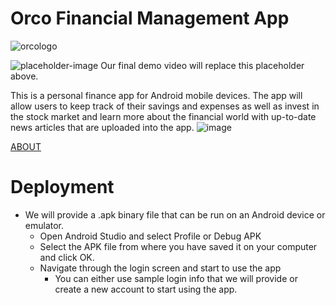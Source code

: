 # Orco Financial Management App
![orcologo](https://user-images.githubusercontent.com/58493059/164344575-8026d77a-cc90-4f1b-98cf-dc2bd443ea5a.png)

![placeholder-image](https://user-images.githubusercontent.com/77368286/164344125-31dcbd0e-cb11-4972-a16d-aea4a554ad76.png)
Our final demo video will replace this placeholder above.



This is a personal finance app for Android mobile devices. The app will allow users to keep track of their savings and expenses as well as invest in the stock market and learn more about the financial world with up-to-date news articles that are uploaded into the app.
                        ![image](https://user-images.githubusercontent.com/58493059/164344689-b2cd1afc-6e6f-4409-b4bf-7dcefadbd3bc.png)


[ABOUT](https://sccapstone.github.io/Orco/about)

# Deployment

- We will provide a .apk binary file that can be run on an Android device or emulator. 
    - Open Android Studio and select Profile or Debug APK
    - Select the APK file from where you have saved it on your computer and click OK.
    - Navigate through the login screen and start to use the app
        - You can either use sample login info that we will provide or create a new account to start using the app.
